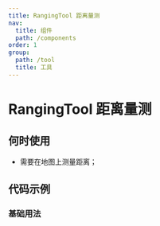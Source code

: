 ```yaml
---
title: RangingTool 距离量测
nav:
  title: 组件
  path: /components
order: 1
group:
  path: /tool
  title: 工具
---
```


# RangingTool 距离量测

## 何时使用

- 需要在地图上测量距离；

## 代码示例

### 基础用法

<code src="./demo/demo-01.tsx" />
